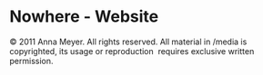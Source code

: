 # Nowhere - Website

© 2011 Anna Meyer. All rights reserved. All material in /media is copyrighted, its usage or reproduction ­ requires exclusive written permission.